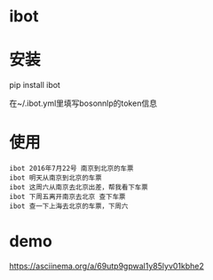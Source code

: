 # ibot

# 安装
pip install ibot

在~/.ibot.yml里填写bosonnlp的token信息

# 使用
```
ibot 2016年7月22号 南京到北京的车票
ibot 明天从南京到北京的车票
ibot 这周六从南京去北京出差，帮我看下车票
ibot 下周五离开南京去北京 查下车票
ibot 查一下上海去北京的车票，下周六
```


# demo
https://asciinema.org/a/69utp9gpwal1y85lyv01kbhe2
